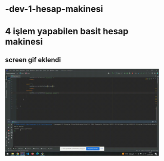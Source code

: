 # -dev-1-hesap-makinesi

<h1> 4 işlem yapabilen basit hesap makinesi</h1>

<h2>screen gif eklendi</h2>

![](screen.gif)
